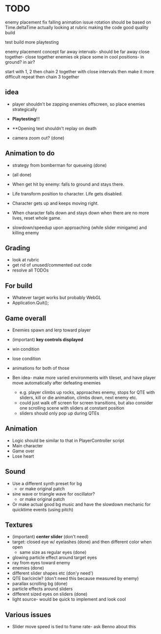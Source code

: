 # TODO
enemy placement
fix falling animation issue
rotation should be based on Time.deltaTime
actually looking at rubric
	making the code good quality
build


test build
more playtesting




enemy placement concept
far away intervals- should be far away
close together- close together enemies ok
place some in cool positions- in ground? in air?

start with 1, 2
then chain 2 together with close intervals
then make it more difficult
repeat
then chain 3 together

## idea
- player shouldn't be zapping enemies offscreen, so place enemies strategically

- **Playtesting**!!!
- **Opening text shouldn't replay on death
- camera zoom out? (done)

## Animation to do
- strategy from bomberman for queueing (done)

- (all done)
- When get hit by enemy: falls to ground and stays there.
- Life transform position to character. Life gets disabled.
- Character gets up and keeps moving right.
- When character falls down and stays down when there are no more lives, reset whole game.


- slowdown/speedup upon approaching (while slider minigame) and killing enemy



## Grading
- look at rubric
- get rid of unused/commented out code
- resolve all TODOs

## For build
- Whatever target works but probably WebGL
- Application.Quit();


## Game overall
- Enemies spawn and lerp toward player
- (important) **key controls displayed**
- win condition
- lose condition
- animations for both of those


- Ben idea- make more varied environments with tileset, and have player move automatically after defeating enemies
	- e.g. player climbs up rocks, approaches enemy, stops for QTE with sliders, kill or die animation, climbs down, next enemy etc.
	- could just walk off screen for screen transitions, but also consider one scrolling scene with sliders at constant position
	- sliders should only pop up during QTEs

## Animation
- Logic should be similar to that in PlayerController script
- Main character
- Game over
- Lose heart

## Sound
- Use a different synth preset for bg
	- or make original patch
- sine wave or triangle wave for oscillator?
	- or make original patch
- Or make actual good bg music and have the slowdown mechanic for quicktime events (using pitch)

## Textures
- (important) **center slider** (don't need)
- target: closed eye w/ eyelashes (done) and then different color when open
	- same size as regular eyes (done)
- glowing particle effect around target eyes
- ray from eyes toward enemy
- enemies (done)
- different slider shapes etc (don'y need')
- QTE bar/circle? (don't need this because measured by enemy)
- parallax scrolling bg (done)
- particle effects around sliders
- different sized eyes on sliders (done)
- light source- would be quick to implement and look cool


## Various issues
- Slider move speed is tied to frame rate- ask Benno about this